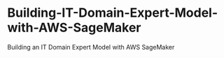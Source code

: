 # Building-IT-Domain-Expert-Model-with-AWS-SageMaker
Building an IT Domain Expert Model with AWS SageMaker
